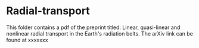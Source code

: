 # Radial-transport

This folder contains a pdf of the preprint titled: Linear, quasi-linear and nonlinear radial transport in the Earth's radiation belts. 
The arXiv link can be found at xxxxxxx
